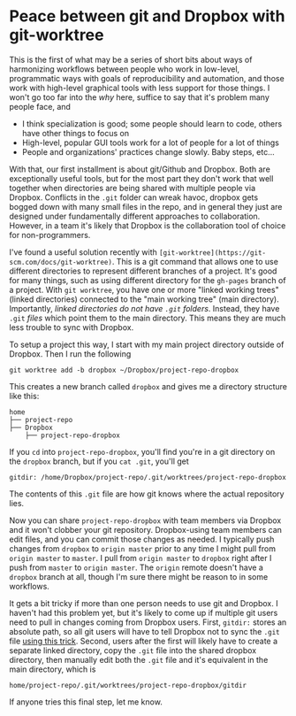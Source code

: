 # Peace between git and Dropbox with git-worktree

This is the first of what may be a series of short bits about ways of harmonizing
workflows between people who work in low-level, programmatic ways with goals of
reproducibility and automation, and those work with high-level graphical tools
with less support for those things.  I won't go too far into the *why* here,
suffice to say that it's problem many people face, and

-   I think specialization is good; some people should learn to code, others have
    other things to focus on
-   High-level, popular GUI tools work for a lot of people for a lot of things
-   People and organizations' practices change slowly. Baby steps, etc...

With that, our first installment is about git/Github and Dropbox.  Both are
exceptionally useful tools, but for the most part they don't work that well
together when directories are being shared with multiple people via Dropbox.
Conflicts in the `.git` folder can wreak havoc, dropbox gets bogged down with
many small files in the repo, and in general they just are designed under
fundamentally different approaches to collaboration. However, in a team it's
likely that Dropbox is the collaboration tool of choice for non-programmers.

I've found a useful solution recently with `[git-worktree](https://git-scm.com/docs/git-worktree)`.  This is a git command
that allows one to use different directories to represent different branches of
a project.  It's good for many things, such as using different directory for the
`gh-pages` branch of a project.  With `git worktree`, you have one or more
"linked working trees" (linked directories) connected to the "main working tree"
(main directory).  Importantly, *linked directories do not have `.git` folders*.
Instead, they have `.git` *files* which point them to the main directory.  This
means they are much less trouble to sync with Dropbox.

To setup a project this way, I start with my main project directory outside
of Dropbox.  Then I run the following

    git worktree add -b dropbox ~/Dropbox/project-repo-dropbox

This creates a new branch called `dropbox` and gives me a directory structure
like this:

```
home
├── project-repo
├── Dropbox
    ├── project-repo-dropbox
```

If you `cd` into `project-repo-dropbox`, you'll find you're in a git directory on
the `dropbox` branch, but if you `cat .git`, you'll get

    gitdir: /home/Dropbox/project-repo/.git/worktrees/project-repo-dropbox

The contents of this `.git` file are how git knows where the actual repository lies.

Now you can share `project-repo-dropbox` with team members via Dropbox and
it won't clobber your git repository.  Dropbox-using team members can edit files,
and you can commit those changes as needed.  I typically push changes
from `dropbox` to `origin master` prior to any time I might pull from `origin master` to `master`. I pull from `origin master` to `dropbox` right after I push from `master` to
`origin master`.  The `origin` remote doesn't have a `dropbox` branch at all,
though I'm sure there might be reason to in some workflows.

It gets a bit tricky if more than one person needs to use git and Dropbox.  I haven't
had this problem yet, but it's likely to come up if multiple git users need to
pull in changes coming from Dropbox users.  First, `gitdir:` stores an absolute
path, so all git users will have to tell Dropbox not to sync the `.git` file [using this trick](http://superuser.com/a/757498).  Second, users after the first will
likely have to create a separate linked directory, copy the `.git` file into
the shared dropbox directory, then manually edit both the `.git` file
and it's equivalent in the main directory, which is

    home/project-repo/.git/worktrees/project-repo-dropbox/gitdir

If anyone tries this final step, let me know.
